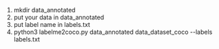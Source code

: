 1. mkdir data_annotated
2. put your data in data_annotated
2. put label name in labels.txt
3. python3 labelme2coco.py data_annotated data_dataset_coco --labels labels.txt